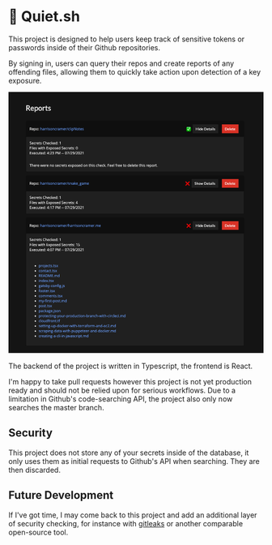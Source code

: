 # 🤫 Quiet.sh

This project is designed to help users keep track of sensitive tokens or passwords inside of their Github repositories.

By signing in, users can query their repos and create reports of any offending files, allowing them to quickly take action upon detection of a key exposure.

![The reports page.](screenshots/reports.png)

The backend of the project is written in Typescript, the frontend is React.

I'm happy to take pull requests however this project is not yet production ready and should not be relied upon for serious workflows. Due to a limitation in Github's code-searching API, the project also only now searches the master branch.

## Security

This project does not store any of your secrets inside of the database, it only uses them as initial requests to Github's API when searching. They are then discarded.

## Future Development

If I've got time, I may come back to this project and add an additional layer of security checking, for instance with <a href="https://github.com/zricethezav/gitleaks">gitleaks</a> or another comparable open-source tool.
